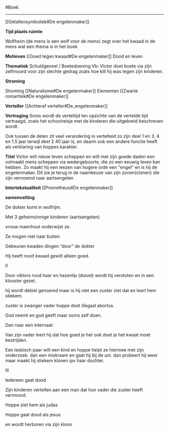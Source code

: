 #Boek
****
[[Getallensymboliek#De engelenmaker]]

**Tijd plaats ruimte**

Wolfheim (de mens is een wolf voor de mens)
	zegt over het kwaad in de mens wat een thema is in het boek

**Motieven**
[[Goed tegen kwaad#De engelenmaker]]
Dood en leven

**Thematiek**
Schuldgevoel / Boetedoening
	Vb: Victor doet boete via zijn zelfmoord voor zijn slechte gedrag zoals hoe kill hij was tegen zijn kinderen.

**Stroming**

Stroming
[[Naturalisme#De engelenmaker]]
Elementen
[[Zwarte romantiek#De engelenmaker]]

**Verteller**
[[Achteraf verteller#De_engelenmaker]]

**Vertraging**
Soms wordt de verteltijd ten opzichte van de vertelde tijd vertraagd,
zoals het schoolreisje met de kinderen die uitgebreid beschreven wordt.

Ook tussen de delen zit veel verandering in vertelteid zo zijn deel 1 en 3, 4 en 1.5 jaar terwijl deel 2 40 jaar is, en daarin ook een andere functie heeft als verklaring van hoppes karakter. 

**Titel**
Victor wilt nieuw leven scheppen en wilt met zijn goede daden een volmaakt mens scheppen via wedergeboorte, die zo een eeuwig leven kan hebben. Zo maakt hij een wezen van hogere orde een "engel" en is hij de engelenmaker.
Dit zie je terug in de naamkeuze van zijn zonen(clonen) die zijn vernoemd naar aartsengelen 


**Intertekstualiteit**
[[Prometheus#De engelenmaker]]




**samenvatting**

De dokter komt in wolfrijm.

Met 3 geheimzinnige kinderen (aartsengelen)

vrouw maenhout onderwijst ze.

Ze mogen niet naar buiten

  

Gebeuren kwaden dingen “door” de dokter

Hij heeft nooit kwaad gewilt alleen goed.

  

II

Door viktors rood haar en hazenlip (duivel) wordt hij verstoten en in een klooster gezet.

hij wordt debiel genoemd maar is hij niet een zuster ziet dat en leert hem stiekem.

zuster is zwanger vader hoppe doet illegaal abortus.

God neemt en god geeft maar soms zelf doen.

Dan naar een internaat.

Van zijn vader leert hij dat hoe goed je het ook doet je het kwaat moet bestrijden.

Een lesbisch paar wilt een kind en hoppe helpt ze hiermee met zijn onderzoek. dan een miskraam en gaat hij bij de uni. dan probeert hij weer maar maakt hij stiekem klonen ipv haar dochter.

  

III

Iedereen gaat dood

Zijn kinderen vertellen aan een man dat hun vader die zuster heeft vermoord.

Hoppe ziet hem als judas

Hoppe gaat dood als jesus

en wordt herboren via zijn kloon

